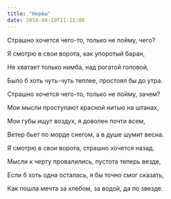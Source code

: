 ```yaml
---
title: "Нервы"
date: 2014-04-19T21:11:00
---
```


Страшно хочется чего-то, только не пойму, чего?

Я смотрю в свои ворота, как упоротый баран,

Не хватает только нимба, над рогатой головой,

Было б хоть чуть-чуть теплее, простоял бы до утра.



Страшно хочется чего-то, только не пойму, зачем?

Мои мысли проступают красной нитью на штанах,

Мои губы ищут воздух, я доволен почти всем,

Ветер бьет по морде снегом, а в душе шумит весна.



Я смотрю в свои ворота, страшно хочется назад.

Мысли к черту провалились, пустота теперь везде,

Если б хоть одна осталась, я бы точно смог сказать,

Как пошла мечта за хлебом, за водой, да по звезде.
